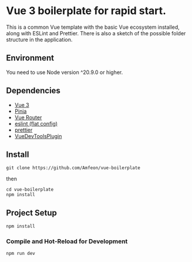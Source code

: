 # Vue 3 boilerplate for rapid start.

This is a common Vue template with the basic Vue ecosystem installed, along with ESLint and Prettier.
There is also a sketch of the possible folder structure in the application.

## Environment
You need to use Node version ^20.9.0 or higher.

## Dependencies

- [Vue 3](https://vuejs.org/)
- [Pinia](https://pinia.vuejs.org/)
- [Vue Router](https://router.vuejs.org/)
- [eslint (flat config)](https://eslint.org/)
- [prettier](https://prettier.io/)
- [VueDevToolsPlugin](https://devtools.vuejs.org/)

## Install

```
git clone https://github.com/Amfeon/vue-boilerplate
```

then

```
cd vue-boilerplate
npm install
```

## Project Setup

```sh
npm install
```

### Compile and Hot-Reload for Development

```sh
npm run dev
```
